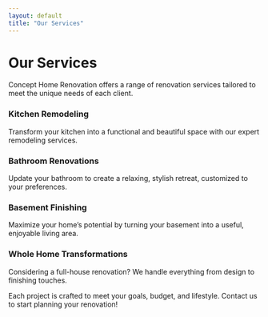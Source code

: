 ```yaml
---
layout: default
title: "Our Services"
---
```


# Our Services

Concept Home Renovation offers a range of renovation services tailored to meet the unique needs of each client.

### Kitchen Remodeling
Transform your kitchen into a functional and beautiful space with our expert remodeling services.

### Bathroom Renovations
Update your bathroom to create a relaxing, stylish retreat, customized to your preferences.

### Basement Finishing
Maximize your home’s potential by turning your basement into a useful, enjoyable living area.

### Whole Home Transformations
Considering a full-house renovation? We handle everything from design to finishing touches.

Each project is crafted to meet your goals, budget, and lifestyle. Contact us to start planning your renovation!
